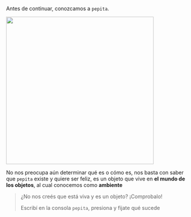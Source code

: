 Antes de continuar, conozcamos a `pepita`. 

<img width="400" src="https://upload.wikimedia.org/wikipedia/commons/thumb/2/24/Landsvale.jpg/1024px-Landsvale.jpg" />

No nos preocupa aún determinar qué es o cómo es, nos basta con saber que `pepita` existe y quiere ser feliz, es un objeto que vive en **el mundo de los objetos**, al cual conocemos como **ambiente**

> ¿No nos creés que está viva y es un objeto? ¡Comprobalo!
> 
> Escribí en la consola `pepita`, presiona <Enter> y fijate qué sucede